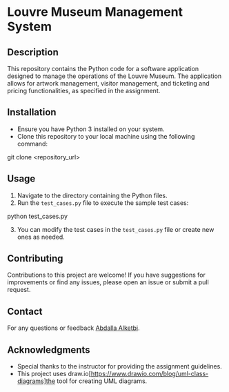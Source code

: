 # Louvre Museum Management System

## Description
This repository contains the Python code for a software application designed to manage the operations of the Louvre Museum. The application allows for artwork management, visitor management, and ticketing and pricing functionalities, as specified in the assignment.

## Installation
- Ensure you have Python 3 installed on your system.
- Clone this repository to your local machine using the following command:


git clone <repository_url>

## Usage
1. Navigate to the directory containing the Python files.
2. Run the `test_cases.py` file to execute the sample test cases:


python test_cases.py

3. You can modify the test cases in the `test_cases.py` file or create new ones as needed.

## Contributing
Contributions to this project are welcome! If you have suggestions for improvements or find any issues, please open an issue or submit a pull request.


## Contact
For any questions or feedback [Abdalla Alketbi](202211310@zu.ac.ae).

## Acknowledgments
- Special thanks to the instructor for providing the assignment guidelines.
- This project uses draw.io[https://www.drawio.com/blog/uml-class-diagrams]the  tool for creating UML diagrams.
